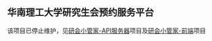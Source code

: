 ## 华南理工大学研究生会预约服务平台

该项目已停止维护，见[研会小管家-API服务器](https://github.com/Siubaak/BgsGj)项目及[研会小管家-前端](https://github.com/Siubaak/BgsGj-Client)项目
